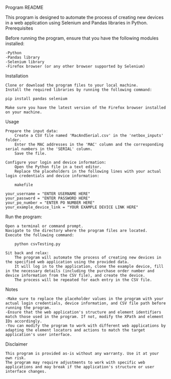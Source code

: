 Program README

This program is designed to automate the process of creating new devices in a web application using Selenium and Pandas libraries in Python.
Prerequisites

Before running the program, ensure that you have the following modules installed:

    -Python
    -Pandas library
    -Selenium library
    -Firefox browser (or any other browser supported by Selenium)

Installation

    Clone or download the program files to your local machine.
    Install the required libraries by running the following command:

    pip install pandas selenium

    Make sure you have the latest version of the Firefox browser installed on your machine.

Usage

    Prepare the input data:
        Create a CSV file named 'MacAndSerial.csv' in the 'netbox_inputs' folder.
        Enter the MAC addresses in the 'MAC' column and the corresponding serial numbers in the 'SERIAL' column.
        Save the file.

    Configure your login and device information:
        Open the Python file in a text editor.
        Replace the placeholders in the following lines with your actual login credentials and device information:

        makefile

    your_username = "ENTER USERNAME HERE"
    your_password = "ENTER PASSWORD HERE"
    your_po_number = "ENTER PO NUMBER HERE"
    your_example_device_link = "YOUR EXAMPLE DEVICE LINK HERE"

Run the program:

    Open a terminal or command prompt.
    Navigate to the directory where the program files are located.
    Execute the following command:

        python csvTesting.py

    Sit back and relax:
        The program will automate the process of creating new devices in the specified web application using the provided data.
        It will log in to the application, clone the example device, fill in the necessary details (including the purchase order number and device information from the CSV file), and create the device.
        The process will be repeated for each entry in the CSV file.

Notes

    -Make sure to replace the placeholder values in the program with your actual login credentials, device information, and CSV file path before running the program.
    -Ensure that the web application's structure and element identifiers match those used in the program. If not, modify the XPath and element IDs accordingly.
    -You can modify the program to work with different web applications by adapting the element locators and actions to match the target application's user interface.

Disclaimer

    This program is provided as-is without any warranty. Use it at your own risk.
    The program may require adjustments to work with specific web applications and may break if the application's structure or user interface changes.
